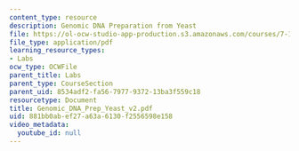 ```yaml
---
content_type: resource
description: Genomic DNA Preparation from Yeast
file: https://ol-ocw-studio-app-production.s3.amazonaws.com/courses/7-13-experimental-microbial-genetics-fall-2003/881bb0abef27a63a6130f2556598e158_Genomic_DNA_Prep_Yeast_v2.pdf
file_type: application/pdf
learning_resource_types:
- Labs
ocw_type: OCWFile
parent_title: Labs
parent_type: CourseSection
parent_uid: 8534adf2-fa56-7977-9372-13ba3f559c18
resourcetype: Document
title: Genomic_DNA_Prep_Yeast_v2.pdf
uid: 881bb0ab-ef27-a63a-6130-f2556598e158
video_metadata:
  youtube_id: null
---
```

